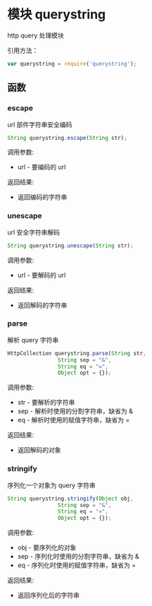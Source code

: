 # 模块 querystring
http query 处理模块

引用方法：
```JavaScript
var querystring = require('querystring');
```
## 函数
        
### escape
url 部件字符串安全编码
```JavaScript
String querystring.escape(String str);
```

调用参数:
* url - 要编码的 url

返回结果:
* 返回编码的字符串

### unescape
url 安全字符串解码
```JavaScript
String querystring.unescape(String str);
```

调用参数:
* url - 要解码的 url

返回结果:
* 返回解码的字符串

### parse
解析 query 字符串
```JavaScript
HttpCollection querystring.parse(String str,
                String sep = "&",
                String eq = "=",
                Object opt = {});
```

调用参数:
* str - 要解析的字符串
* sep - 解析时使用的分割字符串，缺省为 &amp;
* eq - 解析时使用的赋值字符串，缺省为 =

返回结果:
* 返回解码的对象

### stringify
序列化一个对象为 query 字符串
```JavaScript
String querystring.stringify(Object obj,
                String sep = "&",
                String eq = "=",
                Object opt = {});
```

调用参数:
* obj - 要序列化的对象
* sep - 序列化时使用的分割字符串，缺省为 &amp;
* eq - 序列化时使用的赋值字符串，缺省为 =

返回结果:
* 返回序列化后的字符串

